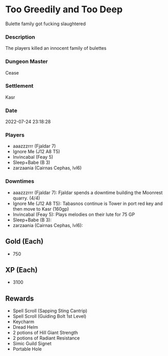 # Too Greedily and Too Deep
Bulette family got fucking slaughtered
### Description
The players killed an innocent family of bulettes
### Dungeon Master
Cease
### Settlement
Kasr
### Date
2022-07-24 23:18:28
### Players
* aaazzzrrr (Fjaldar 7)
* Ignore Me (J12 A8 T5)
* Invincabal (Feay 5)
* Sleep+Babe (B 3)
* zarzaania (Cairnas Cephas, lvl6)
### Downtimes
* aaazzzrrr (Fjaldar 7): Fjaldar spends a downtime building the Moonrest quarry. (4/4)
* Ignore Me (J12 A8 T5): Tabasnos continue is Tower in port red key and then move to Kasr (160gp)
* Invincabal (Feay 5): Plays melodies on their lute for 75 GP
* Sleep+Babe (B 3): 
* zarzaania (Cairnas Cephas, lvl6): 
## Gold (Each)
* 750
## XP (Each)
* 3100
## Rewards
* Spell Scroll (Sapping Sting Cantrip)
* Spell Scroll (Guiding Bolt 1st Level)
* Keycharm
* Dread Helm
* 2 potions of Hill Giant Strength 
* 2 potions of Radiant Resistance
* Simic Guild Signet
* Portable Hole